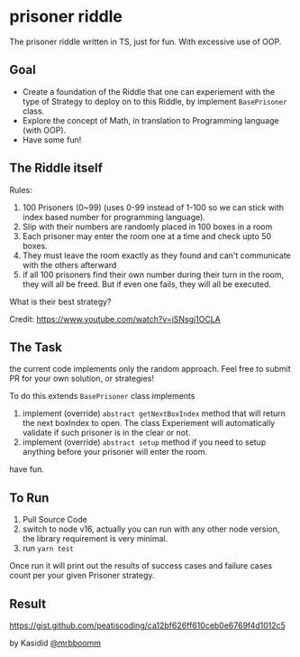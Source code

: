 # prisoner riddle

The prisoner riddle written in TS, just for fun. With excessive use of OOP.

## Goal

- Create a foundation of the Riddle that one can experiement with the type of Strategy to deploy on to this Riddle, by implement `BasePrisoner` class.
- Explore the concept of Math, in translation to Programming language (with OOP).
- Have some fun!

## The Riddle itself

Rules:

1. 100 Prisoners (0~99) (uses 0-99 instead of 1-100 so we can stick with index based number for programming language).
1. Slip with their numbers are randomly placed in 100 boxes in a room
1. Each prisoner may enter the room one at a time and check upto 50 boxes.
1. They must leave the room exactly as they found and can't communicate with the others afterward
1. if all 100 prisoners find their own number during their turn in the room, they will all be freed. But if even one fails, they will all be executed.

What is their best strategy?

Credit: https://www.youtube.com/watch?v=iSNsgj1OCLA

## The Task

the current code implements only the random approach. Feel free to submit PR for your own solution, or strategies!

To do this extends `BasePrisoner` class implements

1. implement (override) `abstract getNextBoxIndex` method that will return the next boxIndex to open. The class Experiement will automatically validate if such prisoner is in the clear or not.
1. implement (override) `abstract setup` method if you need to setup anything before your prisoner will enter the room.

have fun.

## To Run

1. Pull Source Code
1. switch to node v16, actually you can run with any other node version, the library requirement is very minimal.
1. run `yarn test`

Once run it will print out the results of success cases and failure cases count per your given Prisoner strategy.

## Result

https://gist.github.com/peatiscoding/ca12bf626ff610ceb0e6769f4d1012c5

by Kasidid [@mrbboomm](https://github.com/mrbboomm)
